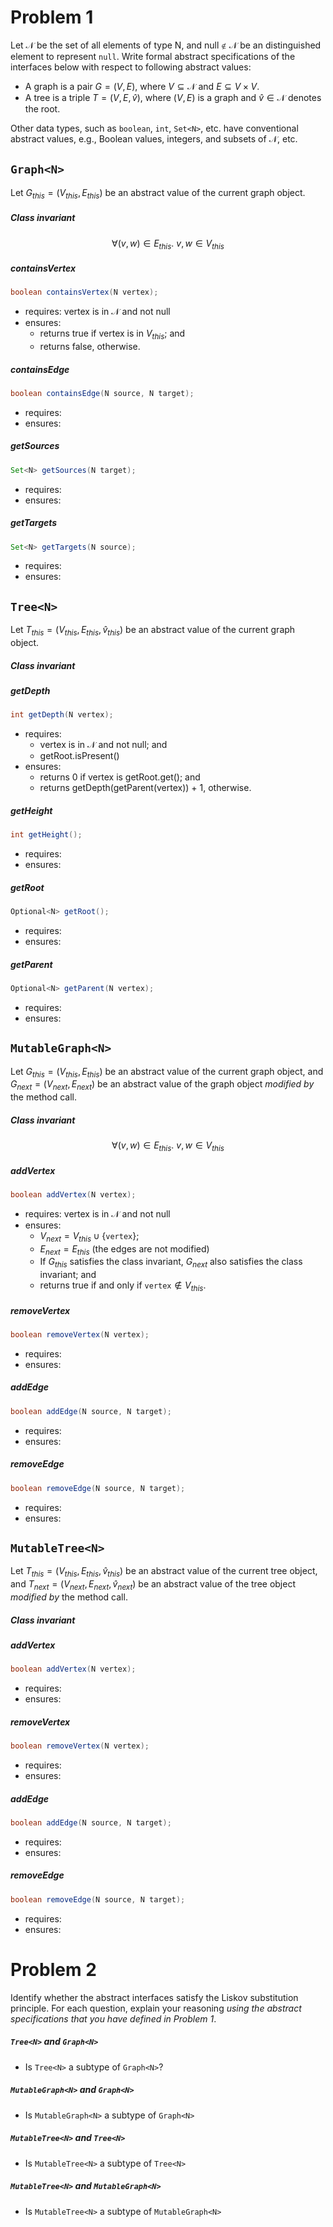 # Problem 1


Let $`\mathcal{N}`$ be the set of all elements of type $`\textsf{N}`$, and $`\mathsf{null} \notin \mathcal{N}`$ be an distinguished element to represent `null`. Write formal abstract specifications of the interfaces below with respect to following abstract values:

- A graph is a pair $`G = (V, E)`$, where $`V \subseteq \mathcal{N}`$ and $`E \subseteq V \times V`$.
- A tree is a triple $`T = (V, E, \hat{v})`$, where $`(V, E)`$ is a graph and $`\hat{v} \in \mathcal{N}`$ denotes the root.

Other data types, such as `boolean`, `int`, `Set<N>`, etc. have conventional abstract values, e.g., Boolean values, integers, and subsets of $`\mathcal{N}`$, etc.

## `Graph<N>`

Let $`G_{this} = (V_{this}, E_{this})`$ be an abstract value of the current graph object. 

##### Class invariant 

```math
\forall (v, w) \in E_{this}.\ v, w \in V_{this}
```

##### containsVertex

```java 
boolean containsVertex(N vertex);
```

- requires: vertex is in $`\mathcal{N}`$ and not $`\mathsf{null}`$
- ensures:  
    + returns true if vertex is in $`V_{this}`$; and
    - returns false, otherwise.

##### containsEdge

```java
boolean containsEdge(N source, N target);
```

- requires: <!-- TODO -->
- ensures:  <!-- TODO -->

##### getSources

```java
Set<N> getSources(N target);
```

- requires: <!-- TODO -->
- ensures:  <!-- TODO -->

##### getTargets

```java
Set<N> getTargets(N source);
```

- requires: <!-- TODO -->
- ensures:  <!-- TODO -->


## `Tree<N>`

Let $`T_{this} = (V_{this}, E_{this}, \hat{v}_{this})`$ be an abstract value of the current graph object. 

##### Class invariant 

<!-- TODO -->

##### getDepth

```java
int getDepth(N vertex);
```

- requires: 
  + vertex is in $`\mathcal{N}`$ and not $`\mathsf{null}`$; and
  + getRoot.isPresent()
- ensures:  
  + returns 0 if vertex is getRoot.get(); and
  + returns getDepth(getParent(vertex)) + 1, otherwise.

##### getHeight

```java
int getHeight();
```

- requires: <!-- TODO -->
- ensures:  <!-- TODO -->

##### getRoot

```java
Optional<N> getRoot();
```

- requires: <!-- TODO -->
- ensures:  <!-- TODO -->

##### getParent

```java
Optional<N> getParent(N vertex);
```

- requires: <!-- TODO -->
- ensures:  <!-- TODO -->


## `MutableGraph<N>`

Let $`G_{this} = (V_{this}, E_{this})`$ be an abstract value of the current graph object,
and $`G_{next} = (V_{next}, E_{next})`$ be an abstract value of the graph object _modified by_ the method call. 

##### Class invariant 

```math
\forall (v, w) \in E_{this}.\ v, w \in V_{this}
```

##### addVertex

```java
boolean addVertex(N vertex);
```

- requires: vertex is in $`\mathcal{N}`$ and not $`\mathsf{null}`$
- ensures:  
    + $`V_{next} = V_{this} \cup \{\texttt{vertex}\}`$; 
    + $`E_{next} = E_{this}`$ (the edges are not modified)
    + If $`G_{this}`$ satisfies the class invariant, $`G_{next}`$ also satisfies the class invariant; and
    + returns true if and only if $`\texttt{vertex} \notin V_{this}`$.

##### removeVertex

```java
boolean removeVertex(N vertex);
```

- requires: <!-- TODO -->
- ensures:  <!-- TODO -->

##### addEdge

```java
boolean addEdge(N source, N target);
```

- requires: <!-- TODO -->
- ensures:  <!-- TODO -->

##### removeEdge

```java
boolean removeEdge(N source, N target);
```

- requires: <!-- TODO -->
- ensures:  <!-- TODO -->


## `MutableTree<N>`


Let $`T_{this} = (V_{this}, E_{this}, \hat{v}_{this})`$ be an abstract value of the current tree object,
and $`T_{next} = (V_{next}, E_{next}, \hat{v}_{next})`$ be an abstract value of the tree object _modified by_ the method call. 

##### Class invariant 

<!-- TODO -->

##### addVertex

```java
boolean addVertex(N vertex);
```

- requires: <!-- TODO -->
- ensures:  <!-- TODO -->

##### removeVertex

```java
boolean removeVertex(N vertex);
```

- requires: <!-- TODO -->
- ensures:  <!-- TODO -->

##### addEdge

```java
boolean addEdge(N source, N target);
```

- requires: <!-- TODO -->
- ensures:  <!-- TODO -->

##### removeEdge

```java
boolean removeEdge(N source, N target);
```

- requires: <!-- TODO -->
- ensures:  <!-- TODO -->


# Problem 2

Identify whether the abstract interfaces satisfy the Liskov substitution principle.
For each question, explain your reasoning _using the abstract specifications that you have defined in Problem 1_. 


##### `Tree<N>` and `Graph<N>`

* Is `Tree<N>` a subtype of `Graph<N>`?
<!-- TODO -->

##### `MutableGraph<N>` and `Graph<N>`

* Is `MutableGraph<N>` a subtype of `Graph<N>`
<!-- TODO -->

##### `MutableTree<N>` and `Tree<N>`

* Is `MutableTree<N>` a subtype of `Tree<N>`
<!-- TODO -->

##### `MutableTree<N>` and `MutableGraph<N>`

* Is `MutableTree<N>` a subtype of `MutableGraph<N>`
<!-- TODO -->
